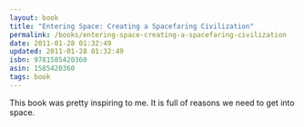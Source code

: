 ```yaml
---
layout: book
title: "Entering Space: Creating a Spacefaring Civilization"
permalink: /books/entering-space-creating-a-spacefaring-civilization
date: 2011-01-28 01:32:49
updated: 2011-01-28 01:32:49
isbn: 9781585420360
asin: 1585420360
tags: book
---
```

This book was pretty inspiring to me. It is full of reasons we need to get into
space.
